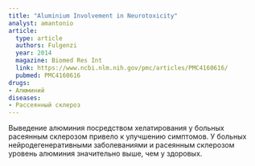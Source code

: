 ```yaml
---
title: "Aluminium Involvement in Neurotoxicity"
analyst: amantonio
article:
  type: article
  authors: Fulgenzi
  year: 2014
  magazine: Biomed Res Int
  link: https://www.ncbi.nlm.nih.gov/pmc/articles/PMC4160616/
  pubmed: PMC4160616
drugs:
- Алюминий
diseases:
- Рассеянный склероз
---
```


Выведение алюминия посредством хелатирования у больных расеянным склерозом привело к улучшению симптомов. У больных нейродегенеративными заболеваниями и расеянным склерозом уровень алюминия значительно выше, чем у здоровых.
